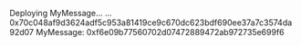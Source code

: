 Deploying MyMessage...
... 0x70c048af9d3624adf5c953a81419ce9c670dc623bdf690ee37a7c3574da92d07
MyMessage: 0xf6e09b77560702d07472889472ab972735e699f6
